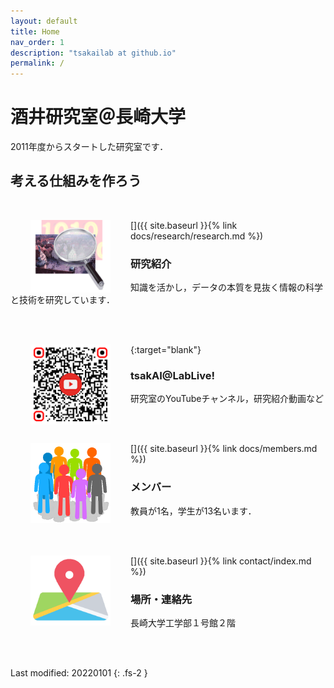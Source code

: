 ```yaml
---
layout: default
title: Home
nav_order: 1
description: "tsakailab at github.io"
permalink: /
---
```


# 酒井研究室＠長崎大学
2011年度からスタートした研究室です．

考える仕組みを作ろう
---
<br>

[<img src="assets/images/pr_icon_w300.png" width="128" align="left" hspace="32">]({{ site.baseurl }}{% link docs/research/research.md %})
### 研究紹介
知識を活かし，データの本質を見抜く情報の科学と技術を研究しています．

<br>
<br>

[<img src="assets/images/Lablive_YTiconO__qrcode-monkey.png" width="128" align="left" hspace="32">](https://www.youtube.com/@lablive){:target="blank"}
### tsakAI@LabLive!
研究室のYouTubeチャンネル，研究紹介動画など

<br>
<br>

[<img src="assets/images/population_w400.png" width="128" align="left" hspace="32">]({{ site.baseurl }}{% link docs/members.md %})
### メンバー
教員が1名，学生が13名います．

<br>
<br>

[<img src="assets/images/pr_map_icon_t.png" width="128" align="left" hspace="32">]({{ site.baseurl }}{% link contact/index.md %})
### 場所・連絡先
長崎大学工学部１号館２階

<br>
<br>

Last modified: 20220101
{: .fs-2 }
